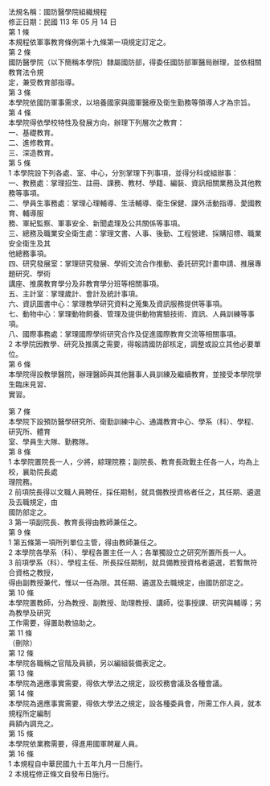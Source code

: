 法規名稱：國防醫學院組織規程  
修正日期：民國 113 年 05 月 14 日  
第 1 條  
本規程依軍事教育條例第十九條第一項規定訂定之。  
第 2 條  
國防醫學院（以下簡稱本學院）隸屬國防部，得委任國防部軍醫局辦理，並依相關教育法令規  
定，兼受教育部指導。  
第 3 條  
本學院依國防軍事需求，以培養國家與國軍醫療及衛生勤務等領導人才為宗旨。  
第 4 條  
本學院得依學校特性及發展方向，辦理下列層次之教育：  
一、基礎教育。  
二、進修教育。  
三、深造教育。  
第 5 條  
1 本學院設下列各處、室、中心，分別掌理下列事項，並得分科或組辦事：  
一、教務處：掌理招生、註冊、課務、教材、學籍、編裝、資訊相關業務及其他教務等事項。  
二、學員生事務處：掌理心理輔導、生活輔導、衛生保健、課外活動指導、愛國教育、輔導服  
務、軍紀監察、軍事安全、新聞處理及公共關係等事項。  
三、總務及職業安全衛生處：掌理文書、人事、後勤、工程營建、採購招標、職業安全衛生及其  
他總務事項。  
四、研究發展室：掌理研究發展、學術交流合作推動、委託研究計畫申請、推展專題研究、學術  
講座、推廣教育學分及非教育學分班等相關事項。  
五、主計室：掌理歲計、會計及統計事項。  
六、資訊圖書中心：掌理教學研究資料之蒐集及資訊服務提供等事項。  
七、動物中心：掌理動物飼養、管理及提供動物實驗技術、資訊、人員訓練等事項。  
八、國際事務處：掌理國際學術研究合作及促進國際教育交流等相關事項。  
2 本學院因教學、研究及推廣之需要，得報請國防部核定，調整或設立其他必要單位。  
第 6 條  
本學院得設教學醫院，辦理醫師與其他醫事人員訓練及繼續教育，並接受本學院學生臨床見習、  
實習。  


第 7 條  
本學院下設預防醫學研究所、衛勤訓練中心、通識教育中心、學系（科）、學程、研究所、體育  
室、學員生大隊、勤務隊。  
第 8 條  
1 本學院置院長一人，少將，綜理院務；副院長、教育長政戰主任各一人，均為上校，襄助院長處  
理院務。  
2 前項院長得以文職人員聘任，採任期制，就具備教授資格者任之，其任期、遴選及去職規定，由  
國防部定之。  
3 第一項副院長、教育長得由教師兼任之。  
第 9 條  
1 第五條第一項所列單位主管，得由教師兼任之。  
2 本學院各學系（科）、學程各置主任一人；各單獨設立之研究所置所長一人。  
3 前項學系（科）、學程主任、所長採任期制，就具備教授資格者遴選，若暫無符合資格之教授，  
得由副教授兼代，惟以一任為限。其任期、遴選及去職規定，由國防部定之。  
第 10 條  
本學院置教師，分為教授、副教授、助理教授、講師，從事授課、研究與輔導；另為教學及研究  
工作需要，得置助教協助之。  
第 11 條  
（刪除）  
第 12 條  
本學院各職稱之官階及員額，另以編組裝備表定之。  
第 13 條  
本學院為適應事實需要，得依大學法之規定，設校務會議及各種會議。  
第 14 條  
本學院為適應事實需要，得依大學法之規定，設各種委員會，所需工作人員，就本規程所定編制  
員額內調充之。  
第 15 條  
本學院依業務需要，得進用國軍聘雇人員。  
第 16 條  
1 本規程自中華民國九十五年九月一日施行。  
2 本規程修正條文自發布日施行。  


